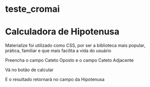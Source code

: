 # teste_cromai

<h1> Calculadora de Hipotenusa </h1>

<p> Materialize foi utilizado como CSS, por ser a biblioteca mais popular, prática, familiar e que mais facilita a vida do usuário </p>

<p> Preencha o campo Cateto Oposto e o campo Cateto Adjacente </p>

<p> Vá no botão de calcular </p>

<p> E o resultado retornará no campo da Hipotenusa </p> 
